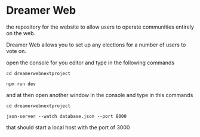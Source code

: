 # Dreamer Web

the repository for the website to allow users to operate communities entirely on the web.

Dreamer Web allows you to set up any elections for a number of users to vote on.  

open the console for you editor and type in the following commands

```
cd dreamerwebnextproject

npm run dev
```

and at then open another window in the console and type in this commands

```
cd dreamerwebnextproject

json-server --watch database.json --port 8000
```

that should start a local host with the port of 3000 
